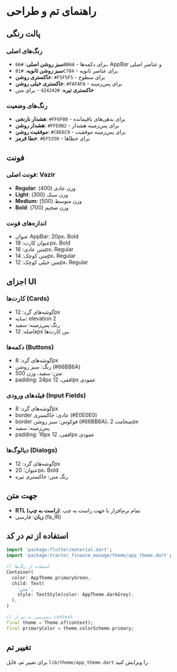 # راهنمای تم و طراحی

## پالت رنگی

### رنگ‌های اصلی
- **سبز روشن اصلی**: `#66BB6A` - برای دکمه‌ها، AppBar و عناصر اصلی
- **سبز روشن ثانویه**: `#81C784` - برای عناصر ثانویه
- **خاکستری روشن**: `#F5F5F5` - برای سطوح
- **خاکستری خیلی روشن**: `#FAFAFA` - برای پس‌زمینه
- **خاکستری تیره**: `#424242` - برای متن

### رنگ‌های وضعیت
- **هشدار نارنجی**: `#FF6F00` - برای بدهی‌های باقیمانده
- **هشدار روشن**: `#FFE0B2` - برای پس‌زمینه هشدار
- **موفقیت روشن**: `#C8E6C9` - برای پس‌زمینه موفقیت
- **خطا قرمز**: `#EF5350` - برای خطاها

## فونت

### فونت اصلی: Vazir
- **Regular**: وزن عادی (400)
- **Light**: وزن سبک (300)
- **Medium**: وزن متوسط (500)
- **Bold**: وزن ضخیم (700)

### اندازه‌های فونت
- عنوان AppBar: 20px، Bold
- عنوان کارت: 18px، Bold
- متن عادی: 16px، Regular
- متن کوچک: 14px، Regular
- متن خیلی کوچک: 12px، Regular

## اجزای UI

### کارت‌ها (Cards)
- گوشه‌های گرد: 12px
- سایه: elevation 2
- رنگ پس‌زمینه: سفید
- فاصله: 12px بین کارت‌ها

### دکمه‌ها (Buttons)
- گوشه‌های گرد: 8px
- رنگ: سبز روشن (#66BB6A)
- متن: سفید، وزن 500
- padding: 24px افقی، 12px عمودی

### فیلدهای ورودی (Input Fields)
- گوشه‌های گرد: 8px
- border عادی: خاکستری (#E0E0E0)
- border فوکوس: سبز روشن (#66BB6A)، ضخامت 2px
- پس‌زمینه: سفید
- padding: 16px افقی، 12px عمودی

### دیالوگ‌ها (Dialogs)
- گوشه‌های گرد: 12px
- عنوان: 20px، Bold
- رنگ متن: خاکستری تیره

## جهت متن

- **RTL (راست به چپ)**: تمام نرم‌افزار با جهت راست به چپ
- **زبان**: فارسی (fa_IR)

## استفاده از تم در کد

```dart
import 'package:flutter/material.dart';
import 'package:tractor_finance_manage/theme/app_theme.dart';

// استفاده از رنگ‌ها
Container(
  color: AppTheme.primaryGreen,
  child: Text(
    'متن',
    style: TextStyle(color: AppTheme.darkGrey),
  ),
)

// دسترسی به تم از context
final theme = Theme.of(context);
final primaryColor = theme.colorScheme.primary;
```

## تغییر تم

برای تغییر تم، فایل `lib/theme/app_theme.dart` را ویرایش کنید.
